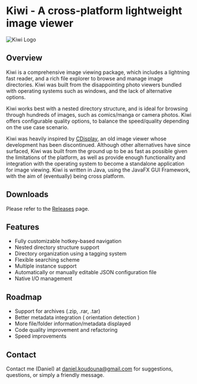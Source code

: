 # Kiwi - A cross-platform lightweight image viewer

![Kiwi Logo](/src/com/proxy/kiwi/res/kiwi.png)

## Overview
Kiwi is a comprehensive image viewing package, which includes a lightning fast reader, and a rich file explorer to browse and manage image directories. Kiwi was built from the disappointing photo viewers bundled with operating systems such as windows, and the lack of alternative options. 

Kiwi works best with a nested directory structure, and is ideal for browsing through hundreds of images, such as comics/manga or camera photos. Kiwi offers configurable quality options, to balance the speed/quality depending on the use case scenario.

Kiwi was heavily inspired by [CDisplay](http://www.cdisplay.me/), an old image viewer whose development has been discontinued. Although other alternatives have since surfaced, Kiwi was built from the ground up to be as fast as possible given the limitations of the platform, as well as provide enough functionality and integration with the operating system to become a standalone application for image viewing.
Kiwi is written in Java, using the JavaFX GUI Framework, with the aim of (eventually) being cross platform. 

## Downloads
Please refer to the [Releases](/releases) page.

## Features
* Fully customizable hotkey-based navigation
* Nested directory structure support
* Directory organization using a tagging system
* Flexible searching scheme
* Multiple instance support
* Automatically or manually editable JSON configuration file
* Native I/O management

## Roadmap
* Support for archives (.zip, .rar, .tar)
* Better metadata integration ( orientation detection )
* More file/folder information/metadata displayed
* Code quality improvement and refactoring
* Speed improvements

## Contact
Contact me (Daniel) at daniel.koudouna@gmail.com for suggestions, questions, or simply a friendly message.

